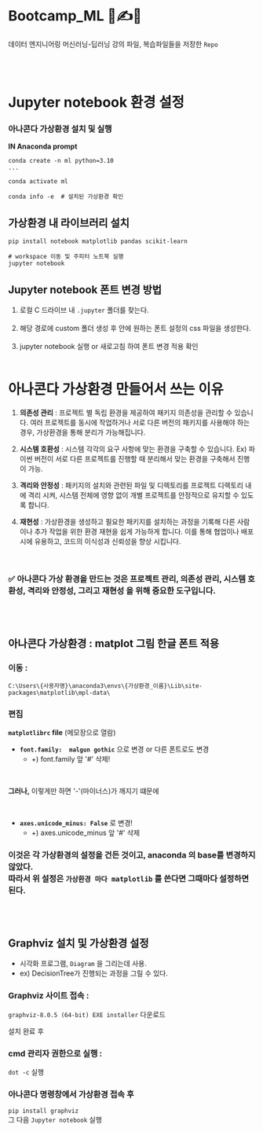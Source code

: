 # Bootcamp_ML  🦾✍💪
 데이터 엔지니어링 머신러닝-딥러닝 강의 파일, 복습파일들을 저장한 `Repo`

<br><br>
# Jupyter notebook 환경 설정
### 아나콘다 가상환경 설치 및 실행
**IN Anaconda prompt**
```
conda create -n ml python=3.10
...

conda activate ml

conda info -e  # 설치된 가상환경 확인
```

## 가상환경 내 라이브러리 설치
```
pip install notebook matplotlib pandas scikit-learn

# workspace 이동 및 주피터 노트북 실행
jupyter notebook
```



## Jupyter notebook 폰트 변경 방법
1. 로컬 C 드라이브 내 `.jupyter` 폴더를 찾는다.<br><br>
2. 해당 경로에 custom 폴더 생성 후 안에 원하는 폰트 설정의 css 파일을 생성한다.<br><br>
3. jupyter notebook 실행 or 새로고침 하여 폰트 변경 적용 확인
<br><br>

# 아나콘다 가상환경 만들어서 쓰는 이유

1. **의존성 관리** 
: 프로젝트 별 독립 환경을 제공하여 패키지 의존성을 관리할 수 있습니다. 여러 프로젝트를 동시에 작업하거나 서로 다른 버전의 패키지를 사용해야 하는 경우, 가상환경을 통해 분리가 가능해집니다.

2. **시스템 호환성**
: 시스템 각각의 요구 사항에 맞는 환경을 구축할 수 있습니다.
Ex) 파이썬 버전이 서로 다른 프로젝트를 진행할 때 분리해서 맞는 환경을 구축해서 진행이 가능.

3. **격리와 안정성**
: 패키지의 설치와 관련된 파일 및 디렉토리를 프로젝트 디렉토리 내에 격리 시켜, 시스템 전체에 영향 없이 개별 프로젝트를 안정적으로 유지할 수 있도록 합니다.

4. **재현성**
: 가상환경을 생성하고 필요한 패키지를 설치하는 과정을 기록해 다른 사람이나 추가 작업을 위한 환경 재현을 쉽게 가능하게 합니다. 이를 통해 협업이나 배포 시에 유용하고, 코드의 이식성과 신뢰성을 향상 시킵니다.
<br>

### ✅ 아나콘다 가상 환경을 만드는 것은 프로젝트 관리, 의존성 관리, 시스템 호환성, 격리와 안정성, 그리고 재현성 을 위해 중요한 도구입니다.
<br><br>


## 아나콘다 가상환경 : matplot 그림 한글 폰트 적용

### 이동 :
`C:\Users\{사용자명}\anaconda3\envs\{가상환경_이름}\Lib\site-packages\matplotlib\mpl-data\`

### 편집
**`matplotlibrc` file** (메모장으로 열람) 
- **`font.family:  malgun gothic`** 으로 변경 or 다른 폰트로도 변경
    - +) font.family 앞 '#' 삭제!
<br>

**그러나,** 이렇게만 하면 '-'(마이너스)가 깨지기 떄문에

<br>

- **`axes.unicode_minus: False`** 로 변경!<br>
    - +) axes.unicode_minus 앞 '#' 삭제<br>
      
### 이것은 각 가상환경의 설정을 건든 것이고, anaconda 의 base를 변경하지 않았다.<br> 따라서 위 설정은 `가상환경 마다 matplotlib` 를 쓴다면 그때마다 설정하면 된다.

<br><br>

## Graphviz 설치 및 가상환경 설정
- 시각화 프로그램, `Diagram` 을 그리는데 사용.
- ex) DecisionTree가 진행되는 과정을 그릴 수 있다.

### Graphviz 사이트 접속 :
`graphviz-8.0.5 (64-bit) EXE installer` 다운로드

설치 완료 후
### cmd 관리자 권한으로 실행 : 
`dot -c` 실행


### 아나콘다 명령창에서 가상환경 접속 후 
`pip install graphviz`<br>
그 다음 `Jupyter notebook` 실행

